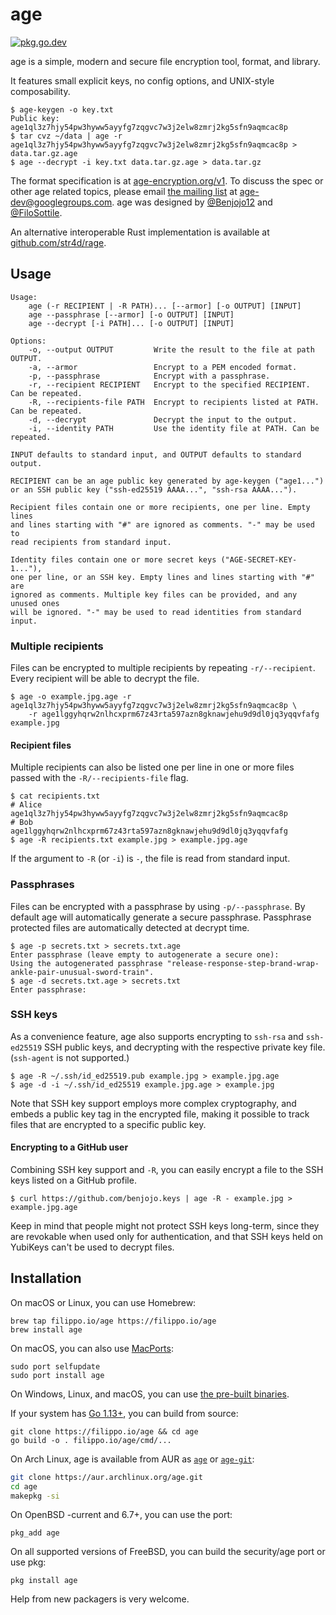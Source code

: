 # age

[![pkg.go.dev](https://pkg.go.dev/badge/filippo.io/age)](https://pkg.go.dev/filippo.io/age)

age is a simple, modern and secure file encryption tool, format, and library.

It features small explicit keys, no config options, and UNIX-style composability.

```
$ age-keygen -o key.txt
Public key: age1ql3z7hjy54pw3hyww5ayyfg7zqgvc7w3j2elw8zmrj2kg5sfn9aqmcac8p
$ tar cvz ~/data | age -r age1ql3z7hjy54pw3hyww5ayyfg7zqgvc7w3j2elw8zmrj2kg5sfn9aqmcac8p > data.tar.gz.age
$ age --decrypt -i key.txt data.tar.gz.age > data.tar.gz
```

The format specification is at [age-encryption.org/v1](https://age-encryption.org/v1). To discuss the spec or other age related topics, please email [the mailing list](https://groups.google.com/d/forum/age-dev) at age-dev@googlegroups.com. age was designed by [@Benjojo12](https://twitter.com/Benjojo12) and [@FiloSottile](https://twitter.com/FiloSottile).

An alternative interoperable Rust implementation is available at [github.com/str4d/rage](https://github.com/str4d/rage).

## Usage

```
Usage:
    age (-r RECIPIENT | -R PATH)... [--armor] [-o OUTPUT] [INPUT]
    age --passphrase [--armor] [-o OUTPUT] [INPUT]
    age --decrypt [-i PATH]... [-o OUTPUT] [INPUT]

Options:
    -o, --output OUTPUT         Write the result to the file at path OUTPUT.
    -a, --armor                 Encrypt to a PEM encoded format.
    -p, --passphrase            Encrypt with a passphrase.
    -r, --recipient RECIPIENT   Encrypt to the specified RECIPIENT. Can be repeated.
    -R, --recipients-file PATH  Encrypt to recipients listed at PATH. Can be repeated.
    -d, --decrypt               Decrypt the input to the output.
    -i, --identity PATH         Use the identity file at PATH. Can be repeated.

INPUT defaults to standard input, and OUTPUT defaults to standard output.

RECIPIENT can be an age public key generated by age-keygen ("age1...")
or an SSH public key ("ssh-ed25519 AAAA...", "ssh-rsa AAAA...").

Recipient files contain one or more recipients, one per line. Empty lines
and lines starting with "#" are ignored as comments. "-" may be used to
read recipients from standard input.

Identity files contain one or more secret keys ("AGE-SECRET-KEY-1..."),
one per line, or an SSH key. Empty lines and lines starting with "#" are
ignored as comments. Multiple key files can be provided, and any unused ones
will be ignored. "-" may be used to read identities from standard input.
```

### Multiple recipients

Files can be encrypted to multiple recipients by repeating `-r/--recipient`. Every recipient will be able to decrypt the file.

```
$ age -o example.jpg.age -r age1ql3z7hjy54pw3hyww5ayyfg7zqgvc7w3j2elw8zmrj2kg5sfn9aqmcac8p \
    -r age1lggyhqrw2nlhcxprm67z43rta597azn8gknawjehu9d9dl0jq3yqqvfafg example.jpg
```

#### Recipient files

Multiple recipients can also be listed one per line in one or more files passed with the `-R/--recipients-file` flag.

```
$ cat recipients.txt
# Alice
age1ql3z7hjy54pw3hyww5ayyfg7zqgvc7w3j2elw8zmrj2kg5sfn9aqmcac8p
# Bob
age1lggyhqrw2nlhcxprm67z43rta597azn8gknawjehu9d9dl0jq3yqqvfafg
$ age -R recipients.txt example.jpg > example.jpg.age
```

If the argument to `-R` (or `-i`) is `-`, the file is read from standard input.

### Passphrases

Files can be encrypted with a passphrase by using `-p/--passphrase`. By default age will automatically generate a secure passphrase. Passphrase protected files are automatically detected at decrypt time.

```
$ age -p secrets.txt > secrets.txt.age
Enter passphrase (leave empty to autogenerate a secure one):
Using the autogenerated passphrase "release-response-step-brand-wrap-ankle-pair-unusual-sword-train".
$ age -d secrets.txt.age > secrets.txt
Enter passphrase:
```

### SSH keys

As a convenience feature, age also supports encrypting to `ssh-rsa` and `ssh-ed25519` SSH public keys, and decrypting with the respective private key file. (`ssh-agent` is not supported.)

```
$ age -R ~/.ssh/id_ed25519.pub example.jpg > example.jpg.age
$ age -d -i ~/.ssh/id_ed25519 example.jpg.age > example.jpg
```

Note that SSH key support employs more complex cryptography, and embeds a public key tag in the encrypted file, making it possible to track files that are encrypted to a specific public key.

#### Encrypting to a GitHub user

Combining SSH key support and `-R`, you can easily encrypt a file to the SSH keys listed on a GitHub profile.

```
$ curl https://github.com/benjojo.keys | age -R - example.jpg > example.jpg.age
```

Keep in mind that people might not protect SSH keys long-term, since they are revokable when used only for authentication, and that SSH keys held on YubiKeys can't be used to decrypt files.

## Installation

On macOS or Linux, you can use Homebrew:

```
brew tap filippo.io/age https://filippo.io/age
brew install age
```

On macOS, you can also use [MacPorts](https://www.macports.org):
```
sudo port selfupdate
sudo port install age
```

On Windows, Linux, and macOS, you can use [the pre-built binaries](https://github.com/FiloSottile/age/releases).

If your system has [Go 1.13+](https://golang.org/dl/), you can build from source:

```
git clone https://filippo.io/age && cd age
go build -o . filippo.io/age/cmd/...
```

On Arch Linux, age is available from AUR as [`age`](https://aur.archlinux.org/packages/age/) or [`age-git`](https://aur.archlinux.org/packages/age-git/):

```bash
git clone https://aur.archlinux.org/age.git
cd age
makepkg -si
```

On OpenBSD -current and 6.7+, you can use the port:

```
pkg_add age
```

On all supported versions of FreeBSD, you can build the security/age port or use pkg:

```
pkg install age
```

Help from new packagers is very welcome.
